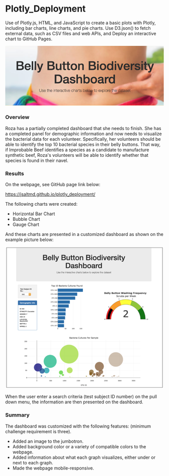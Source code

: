 # Plotly_Deployment

Use of Plotly.js, HTML, and JavaScript to create a basic plots with Plotly, including bar charts, line charts, and pie charts. Use D3.json() to fetch external data, such as CSV files and web APIs, and Deploy an interactive chart to GitHub Pages.

![](./image/pic.png)

### Overview

Roza has a partially completed dashboard that she needs to finish. She has a completed panel for demographic information and now needs to visualize the bacterial data for each volunteer. Specifically, her volunteers should be able to identify the top 10 bacterial species in their belly buttons. That way, if Improbable Beef identifies a species as a candidate to manufacture synthetic beef, Roza's volunteers will be able to identify whether that species is found in their navel.

### Results

On the webpage, see GitHub page link below:

https://jsaltmd.github.io/plotly_deployment/

The following charts were created:

* Horizontal Bar Chart
* Bubble Chart
* Gauge Chart

And these charts are presented in a customized dashboard as shown on the example picture below:

![](./image/pic2.png)

When the user enter a search criteria (test subject ID number) on the pull down menu, the information are then presented on the dashboard.

### Summary

The dashboard was customized with the following features: (minimum challenge requirement is three).

* Added an image to the jumbotron.
* Added background color or a variety of compatible colors to the webpage.
* Added information about what each graph visualizes, either under or next to each graph.
* Made the webpage mobile-responsive.

